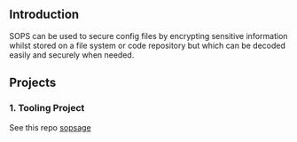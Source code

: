 ## Introduction
SOPS can be used to secure config files by encrypting sensitive information whilst stored on a file system or code repository but which can be decoded easily and securely when needed.

## Projects
### 1. Tooling Project
See this repo [sopsage](https://github.com/mp30028/sopsage/tree/main/.github/workflows)
